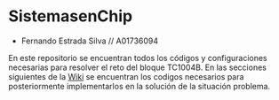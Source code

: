 # SistemasenChip

- Fernando Estrada Silva // A01736094

En este repositorio se encuentran todos los códigos y configuraciones necesarias para resolver el reto del bloque TC1004B. En las secciones siguientes de la [Wiki](https://github.com/ferestradaa/SistemasenChip/wiki) se encuentran los codigos necesarios para posteriormente implementarlos en la solución de la situación problema. 


